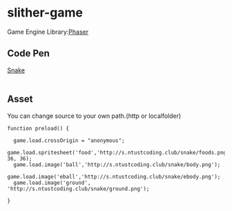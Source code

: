 # slither-game
Game Engine Library:[Phaser](https://phaser.io/)<br>


## Code Pen <br>
[Snake](http://codepen.io/znepop/pen/jVqbbo?editors=1010)<br><br>




## Asset<br>
You can change source to your own path.(http or localfolder)<br>

    function preload() {
    
      game.load.crossOrigin = "anonymous";
      game.load.spritesheet('food','http://s.ntustcoding.club/snake/foods.png', 36, 36);
      game.load.image('ball','http://s.ntustcoding.club/snake/body.png');
      game.load.image('eball','http://s.ntustcoding.club/snake/ebody.png');
      game.load.image('ground', 'http://s.ntustcoding.club/snake/ground.png');

    }

